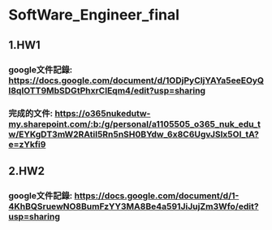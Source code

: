 # SoftWare_Engineer_final
## 1.HW1
### google文件記錄: https://docs.google.com/document/d/1ODjPyCljYAYa5eeEOyQl8qIOTT9MbSDGtPhxrClEqm4/edit?usp=sharing
### 完成的文件: https://o365nukedutw-my.sharepoint.com/:b:/g/personal/a1105505_o365_nuk_edu_tw/EYKgDT3mW2RAtil5Rn5nSH0BYdw_6x8C6UgvJSlx5Ol_tA?e=zYkfi9
## 2.HW2
### google文件記錄: https://docs.google.com/document/d/1-4KhBQSruewNO8BumFzYY3MA8Be4a591JiJujZm3Wfo/edit?usp=sharing
